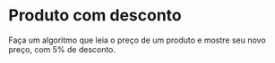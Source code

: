 # Produto com desconto

Faça um algoritmo que leia o preço de um produto e mostre seu novo preço, com 5% de desconto.
